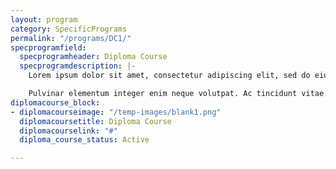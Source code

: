 ```yaml
---
layout: program
category: SpecificPrograms
permalink: "/programs/DC1/"
specprogramfield:
  specprogramheader: Diploma Course
  specprogramdescription: |-
    Lorem ipsum dolor sit amet, consectetur adipiscing elit, sed do eiusmod tempor incididunt ut labore et dolore magna aliqua. Scelerisque purus semper eget duis at tellus at

    Pulvinar elementum integer enim neque volutpat. Ac tincidunt vitae semper quis lectus nulla at volutpat diam. Tristique senectus et netus et. Ultricies mi quis hendrerit dolor magna eget est. Facilisis magna etiam tempor orci eu
diplomacourse_block:
- diplomacourseimage: "/temp-images/blank1.png"
  diplomacoursetitle: Diploma Course
  diplomacourselink: "#"
  diploma_course_status: Active

---
```

